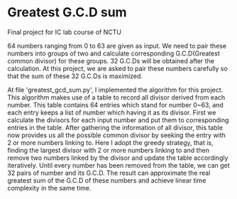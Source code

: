 # Greatest G.C.D sum
Final project for IC lab course of NCTU

64 numbers ranging from 0 to 63 are given as input. We need to pair these numbers into groups of two and calculate corresponding G.C.D(Greatest common divisor) for these groups. 32 G.C.Ds will be obtained after the calculation. At this project, we are asked to pair these numbers carefully so that the sum of these 32 G.C.Ds is maximized.

At file 'greatest_gcd_sum.py', I implemented the algorithm for this project. This algorithm makes use of a table to record all divisor derived from each number. This table contains 64 entries which stand for number 0~63, and each entry keeps a list of number which having it as its divisor. First we calculate the divisors for each input number and put them to corresponding entries in the table. After gathering the information of all divisor, this table now provides us all the possible common divisor by seeking the entry with 2 or more numbers linking to. Here I adopt the greedy strategy, that is, finding the largest divisor with 2 or more numbers linking to and then remove two numbers linked by the divisor and update the table accordingly iteratively. Until every number has been removed from the table, we can get 32 pairs of number and its G.C.D. The result can approximate the real greatest sum of the G.C.D of these numbers and achieve linear time complexity in the same time. 
